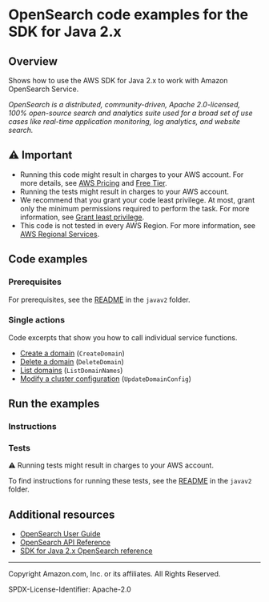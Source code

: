 # OpenSearch code examples for the SDK for Java 2.x

## Overview

Shows how to use the AWS SDK for Java 2.x to work with Amazon OpenSearch Service.

<!--custom.overview.start-->
<!--custom.overview.end-->

_OpenSearch is a distributed, community-driven, Apache 2.0-licensed, 100% open-source search and analytics suite used for a broad set of use cases like real-time application monitoring, log analytics, and website search._

## ⚠ Important

* Running this code might result in charges to your AWS account. For more details, see [AWS Pricing](https://aws.amazon.com/pricing/?aws-products-pricing.sort-by=item.additionalFields.productNameLowercase&aws-products-pricing.sort-order=asc&awsf.Free%20Tier%20Type=*all&awsf.tech-category=*all) and [Free Tier](https://aws.amazon.com/free/?all-free-tier.sort-by=item.additionalFields.SortRank&all-free-tier.sort-order=asc&awsf.Free%20Tier%20Types=*all&awsf.Free%20Tier%20Categories=*all).
* Running the tests might result in charges to your AWS account.
* We recommend that you grant your code least privilege. At most, grant only the minimum permissions required to perform the task. For more information, see [Grant least privilege](https://docs.aws.amazon.com/IAM/latest/UserGuide/best-practices.html#grant-least-privilege).
* This code is not tested in every AWS Region. For more information, see [AWS Regional Services](https://aws.amazon.com/about-aws/global-infrastructure/regional-product-services).

<!--custom.important.start-->
<!--custom.important.end-->

## Code examples

### Prerequisites

For prerequisites, see the [README](../../README.md#Prerequisites) in the `javav2` folder.


<!--custom.prerequisites.start-->
<!--custom.prerequisites.end-->

### Single actions

Code excerpts that show you how to call individual service functions.

- [Create a domain](src/main/java/com/example/search/CreateDomain.java#L11) (`CreateDomain`)
- [Delete a domain](src/main/java/com/example/search/DeleteDomain.java#L12) (`DeleteDomain`)
- [List domains](src/main/java/com/example/search/ListDomainNames.java#L11) (`ListDomainNames`)
- [Modify a cluster configuration](src/main/java/com/example/search/UpdateDomain.java#L12) (`UpdateDomainConfig`)


<!--custom.examples.start-->
<!--custom.examples.end-->

## Run the examples

### Instructions


<!--custom.instructions.start-->
<!--custom.instructions.end-->



### Tests

⚠ Running tests might result in charges to your AWS account.


To find instructions for running these tests, see the [README](../../README.md#Tests)
in the `javav2` folder.



<!--custom.tests.start-->
<!--custom.tests.end-->

## Additional resources

- [OpenSearch User Guide](https://docs.aws.amazon.com/opensearch-service/latest/developerguide/gsg.html)
- [OpenSearch API Reference](https://docs.aws.amazon.com/opensearch-service/latest/APIReference/Welcome.html)
- [SDK for Java 2.x OpenSearch reference](https://sdk.amazonaws.com/java/api/latest/software/amazon/awssdk/services/opensearch/package-summary.html)

<!--custom.resources.start-->
<!--custom.resources.end-->

---

Copyright Amazon.com, Inc. or its affiliates. All Rights Reserved.

SPDX-License-Identifier: Apache-2.0